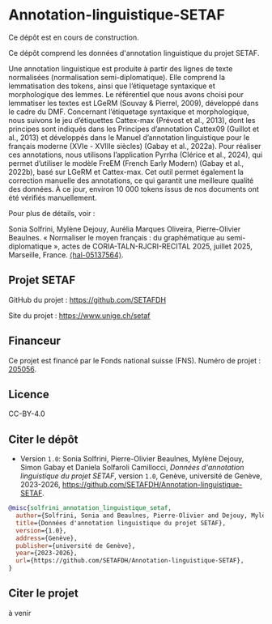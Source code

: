 # Annotation-linguistique-SETAF
 
Ce dépôt est en cours de construction. 

Ce dépôt comprend les données d'annotation linguistique du projet SETAF. 

Une annotation linguistique est produite à partir des lignes de texte normalisées (normalisation semi-diplomatique). Elle comprend la lemmatisation des tokens, ainsi que l’étiquetage syntaxique et morphologique des lemmes. Le référentiel que nous avons choisi pour lemmatiser les textes est LGeRM (Souvay & Pierrel, 2009), développé dans le cadre du DMF. Concernant l’étiquetage syntaxique et morphologique, nous suivons le jeu d’étiquettes Cattex-max (Prévost et al., 2013), dont les principes sont indiqués dans les Principes d’annotation Cattex09 (Guillot et al., 2013) et développés dans le Manuel d’annotation linguistique pour le français moderne (XVIe - XVIIIe siècles) (Gabay et al., 2022a). Pour réaliser ces annotations, nous utilisons l’application Pyrrha (Clérice et al., 2024), qui permet d’utiliser le modèle FreEM (French Early Modern) (Gabay et al., 2022b), basé sur LGeRM et Cattex-max. Cet outil permet également la correction manuelle des annotations, ce qui garantit une meilleure qualité des données. À ce jour, environ 10 000 tokens issus de nos documents ont été vérifiés manuellement.

Pour plus de détails, voir :

Sonia Solfrini, Mylène Dejouy, Aurélia Marques Oliveira, Pierre-Olivier Beaulnes. « Normaliser le moyen français : du graphématique au semi-diplomatique », actes de CORIA-TALN-RJCRI-RECITAL 2025, juillet 2025, Marseille, France. [⟨hal-05137564⟩](https://hal.science/hal-05137564).


## Projet SETAF

GitHub du projet : https://github.com/SETAFDH 

Site du projet : https://www.unige.ch/setaf


## Financeur

Ce projet est financé par le Fonds national suisse (FNS). Numéro de projet : [205056](https://data.snf.ch/grants/grant/205056).


## Licence

CC-BY-4.0


## Citer le dépôt

- Version `1.0`: Sonia Solfrini, Pierre-Olivier Beaulnes, Mylène Dejouy, Simon Gabay et Daniela Solfaroli Camillocci, _Données d'annotation linguistique du projet SETAF_, version `1.0`, Genève, université de Genève, 2023-2026, https://github.com/SETAFDH/Annotation-linguistique-SETAF.

```bibtex
@misc{solfrini_annotation_linguistique_setaf,
  author={Solfrini, Sonia and Beaulnes, Pierre-Olivier and Dejouy, Mylène and Gabay, Simon and Solfaroli Camillocci, Daniela},
  title={Données d'annotation linguistique du projet SETAF},
  version={1.0},
  address={Genève},
  publisher={université de Genève},
  year={2023-2026},
  url={https://github.com/SETAFDH/Annotation-linguistique-SETAF},
}
```

## Citer le projet

à venir

